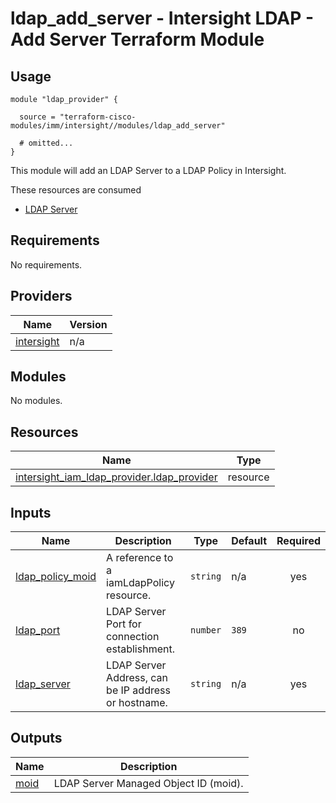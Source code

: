 # ldap_add_server - Intersight LDAP - Add Server Terraform Module

## Usage

```hcl
module "ldap_provider" {

  source = "terraform-cisco-modules/imm/intersight//modules/ldap_add_server"

  # omitted...
}
```

This module will add an LDAP Server to a LDAP Policy in Intersight.

These resources are consumed

* [LDAP Server](https://registry.terraform.io/providers/CiscoDevNet/intersight/latest/docs/resources/iam_ldap_provider)

<!-- BEGINNING OF PRE-COMMIT-TERRAFORM DOCS HOOK -->
## Requirements

No requirements.

## Providers

| Name | Version |
|------|---------|
| <a name="provider_intersight"></a> [intersight](#provider\_intersight) | n/a |

## Modules

No modules.

## Resources

| Name | Type |
|------|------|
| [intersight_iam_ldap_provider.ldap_provider](https://registry.terraform.io/providers/CiscoDevNet/intersight/latest/docs/resources/iam_ldap_provider) | resource |

## Inputs

| Name | Description | Type | Default | Required |
|------|-------------|------|---------|:--------:|
| <a name="input_ldap_policy_moid"></a> [ldap\_policy\_moid](#input\_ldap\_policy\_moid) | A reference to a iamLdapPolicy resource. | `string` | n/a | yes |
| <a name="input_ldap_port"></a> [ldap\_port](#input\_ldap\_port) | LDAP Server Port for connection establishment. | `number` | `389` | no |
| <a name="input_ldap_server"></a> [ldap\_server](#input\_ldap\_server) | LDAP Server Address, can be IP address or hostname. | `string` | n/a | yes |

## Outputs

| Name | Description |
|------|-------------|
| <a name="output_moid"></a> [moid](#output\_moid) | LDAP Server Managed Object ID (moid). |
<!-- END OF PRE-COMMIT-TERRAFORM DOCS HOOK -->

